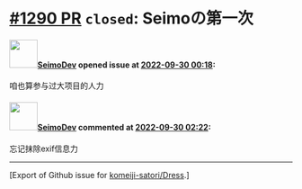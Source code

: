 # [\#1290 PR](https://github.com/komeiji-satori/Dress/pull/1290) `closed`: Seimoの第一次

#### <img src="https://avatars.githubusercontent.com/u/43766162?u=8086b1dc786483c42d4a7288b4ef22e2ca62f549&v=4" width="50">[SeimoDev](https://github.com/SeimoDev) opened issue at [2022-09-30 00:18](https://github.com/komeiji-satori/Dress/pull/1290):

咱也算参与过大项目的人力

#### <img src="https://avatars.githubusercontent.com/u/43766162?u=8086b1dc786483c42d4a7288b4ef22e2ca62f549&v=4" width="50">[SeimoDev](https://github.com/SeimoDev) commented at [2022-09-30 02:22](https://github.com/komeiji-satori/Dress/pull/1290#issuecomment-1263027738):

忘记抹除exif信息力


-------------------------------------------------------------------------------



[Export of Github issue for [komeiji-satori/Dress](https://github.com/komeiji-satori/Dress).]

